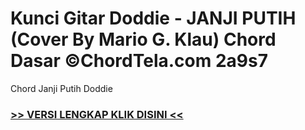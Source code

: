 
 # Kunci Gitar Doddie - JANJI PUTIH (Cover By Mario G. Klau) Chord Dasar ©ChordTela.com 2a9s7


Chord Janji Putih Doddie

###  <a href="https://shortlighzx.web.app?sq=Kunci Gitar Doddie - JANJI PUTIH (Cover By Mario G. Klau) Chord Dasar ©ChordTela.com"> >> VERSI LENGKAP KLIK DISINI << </a>
